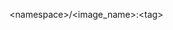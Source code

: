 <!-- post: image_repository_provide-a-docker-image -->


&lt;namespace&gt;/&lt;image_name&gt;:&lt;tag&gt;
